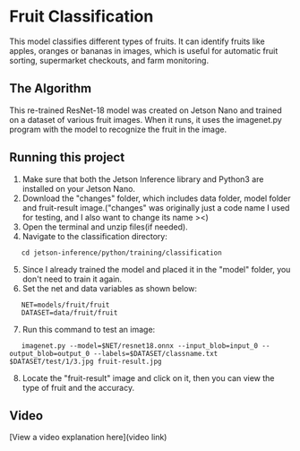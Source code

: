 # Fruit Classification
This model classifies different types of fruits. It can identify fruits like apples, oranges or bananas in images, which is useful for automatic fruit sorting, supermarket checkouts, and farm monitoring.

## The Algorithm
This re-trained ResNet-18 model was created on Jetson Nano and trained on a dataset of various fruit images. When it runs, it uses the imagenet.py program with the model to recognize the fruit in the image.

## Running this project
1. Make sure that both the Jetson Inference library and Python3 are installed on your Jetson Nano.
2. Download the "changes" folder, which includes data folder, model folder and fruit-result image.("changes" was originally just a code name I used for testing, and I also want to change its name ><)
3. Open the terminal and unzip files(if needed).
4. Navigate to the classification directory:
```
   cd jetson-inference/python/training/classification
```
5. Since I already trained the model and placed it in the "model" folder, you don't need to train it again. 
6. Set the net and data variables as shown below:
```
   NET=models/fruit/fruit
   DATASET=data/fruit/fruit
```
7. Run this command to test an image:
```
   imagenet.py --model=$NET/resnet18.onnx --input_blob=input_0 --output_blob=output_0 --labels=$DATASET/classname.txt $DATASET/test/1/3.jpg fruit-result.jpg
```
8. Locate the "fruit-result" image and click on it, then you can view the type of fruit and the accuracy.

## Video
[View a video explanation here](video link)

